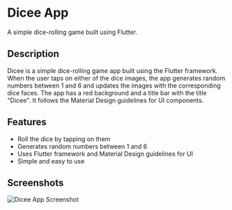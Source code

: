# Dicee App

A simple dice-rolling game built using Flutter.

## Description

Dicee is a simple dice-rolling game app built using the Flutter framework. When the user taps on either of the dice images, the app generates random numbers between 1 and 6 and updates the images with the corresponding dice faces. The app has a red background and a title bar with the title "Dicee". It follows the Material Design guidelines for UI components.

## Features

- Roll the dice by tapping on them
- Generates random numbers between 1 and 6
- Uses Flutter framework and Material Design guidelines for UI
- Simple and easy to use

## Screenshots
![Dicee App Screenshot](https://github.com/abdalrahmanabs/DiceRollingGameFlutter/assets/58333909/50dfbd82-204f-498f-b8a0-0a42315aeb95)



